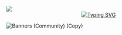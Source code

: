 

<div align="center" >
  <div style="display: flex; justify-content-center" >
    <img src="https://user-images.githubusercontent.com/95037451/233527276-497768e1-2a1c-4976-b8dc-ed923b6ec455.gif" >
  </div>
  <div>
    <a href="https://git.io/typing-svg"><img src="https://readme-typing-svg.demolab.com?        font=Fira+Code&size=30&pause=1000&color=70353E&width=435&lines=Authorlytics+Dashboard" alt="Typing SVG" /></a>
  </div>
</div>





![Banners (Community) (Copy)](https://user-images.githubusercontent.com/95037451/233525758-3ab4fbc0-8607-47ee-a832-35da07fd5769.png)
